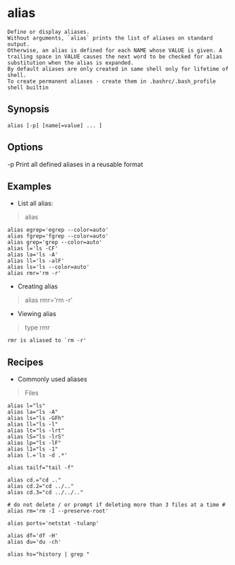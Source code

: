 # alias

    Define or display aliases.  
    Without arguments, `alias` prints the list of aliases on standard output.
    Otherwise, an alias is defined for each NAME whose VALUE is given. A trailing space in VALUE causes the next word to be checked for alias substitution when the alias is expanded.
    By default aliases are only created in same shell only for lifetime of shell.
    To create permanent aliases - create them in .bashrc/.bash_profile
    shell builtin

## Synopsis

`alias [-p] [name[=value] ... ]`

## Options

-p
Print all defined aliases in a reusable format

## Examples

* List all alias:

> alias

    alias egrep='egrep --color=auto'
    alias fgrep='fgrep --color=auto'
    alias grep='grep --color=auto'
    alias l='ls -CF'
    alias la='ls -A'
    alias ll='ls -alF'
    alias ls='ls --color=auto'
    alias rmr='rm -r'

* Creating alias

> alias rmr='rm -r'

* Viewing alias

> type rmr

    rmr is aliased to `rm -r'

## Recipes

* Commonly used aliases

> Files

    alias l="ls"
    alias la="ls -A"
    alias ls="ls -GFh"
    alias ll="ls -l"
    alias lt="ls -lrt"
    alias lS="ls -lrS"
    alias lp="ls -lF"
    alias l1="ls -1"
    alias l.='ls -d .*'

    alias tailf="tail -f"

    alias cd.="cd .."
    alias cd.2="cd ../.."
    alias cd.3="cd ../../.."
    
    # do not delete / or prompt if deleting more than 3 files at a time #
    alias rm='rm -I --preserve-root'

    alias ports='netstat -tulanp'

    alias df='df -H'
    alias du='du -ch'

    alias hs="history | grep "
